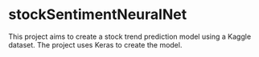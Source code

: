 # stockSentimentNeuralNet

This project aims to create a stock trend prediction model using a Kaggle dataset. The project uses Keras to create the model. 
